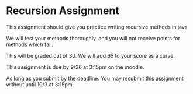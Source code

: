 Recursion Assignment
=========

This assignment should give you practice writing recursive methods in java

We will test your methods thoroughly, and you will not receive points for methods which fail.

This will be graded out of 30.  We will add 65 to your score as a curve.

This assignment is due by 9/26 at 3:15pm on the moodle.  

As long as you submit by the deadline.  You may resubmit this assignment without until 10/3 at 3:15pm.
